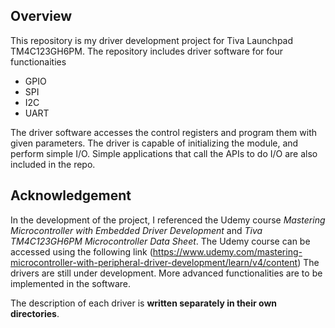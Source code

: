## Overview
This repository is my driver development project for Tiva Launchpad TM4C123GH6PM. The repository includes driver software for four functionaities
- GPIO
- SPI
- I2C
- UART

The driver software accesses the control registers and program them with given parameters. The driver is capable of initializing the module, and perform simple I/O. Simple applications that call the APIs to do I/O are also included in the repo.
## Acknowledgement
In the development of the project, I referenced the Udemy course *Mastering Microcontroller with Embedded Driver Development* and *Tiva TM4C123GH6PM Microcontroller Data Sheet*. The Udemy course can be accessed using the following link
(https://www.udemy.com/mastering-microcontroller-with-peripheral-driver-development/learn/v4/content)
The drivers are still under development. More advanced functionalities are to be implemented in the software.

The description of each driver is **written separately in their own directories**.